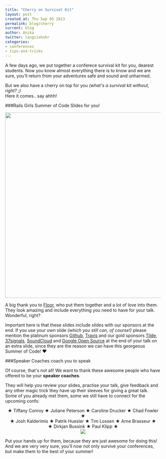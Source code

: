 ```yaml
---
title: "Cherry on Survival Kit"
layout: post
created_at: Thu Sep 05 2013
permalink: blog/cherry
current: blog
author: Anika
twitter: langziehohr
categories:
- conferences
- tips-and-tricks
---
```


A few days ago, we put together a conferece survival kit for you, dearest students.
Now you know almost everything there is to know and we are sure, you'll return from your adventures safe and sound and unharmed.

But we also have a cherry on top for you *(what's a survival kit without, right? ;)* <br>
Here it comes.. say ahhh!

###Rails Girls Summer of Code Slides for you!

<a href="https://github.com/rails-girls-summer-of-code/RGSoC_slides"><img src="https://f.cloud.github.com/assets/1711357/1088599/f5b8bbf6-1635-11e3-855f-066ab0e93fb4.png" width="600"></a>


A big thank you to [Floor](http://twitter.com/floordrees), who put them together and a lot of love into them.
They look amazing and include everything you need to have for your talk. Wonderful, right?

Important here is that these slides include slides with our sponsors at the end. If you use your own slide *(which you still can, of course!)* please mention the platinum sponsors [Github](http://github.com/), [Travis](http://travis-ci.org/) and our gold sponsors [Tilde](http://tilde.io/), [37signals](http://37signals.com/), [SoundCloud](http://soundcloud.com/) and [Google Open Source](https://developers.google.com/open-source) at the end of your talk on an extra slide, since they are the reason we can have this georgeous Summer of Code! &hearts;

###Speaker Coaches coach you to speak

Of course, that's not all! We want to thank these awesome people who have offered to be your **speaker coaches**.


They will help you review your slides, practise your talk, give feedback and any other magic trick they have up their sleeves for giving a great talk. Some of you already met them, some we still have to connect for the upcoming confs:

<div align="center">&#9733; Tiffany Conroy
&#9733; Juliane Peterson
&#9733; Caroline Drucker 
&#9733; Chad Fowler &#9733;<br>
&#9733; Josh Kalderimis
&#9733; Patrik Huesler
&#9733; Tim Lossen
&#9733; Arne Brasseur &#9733;<br>
&#9733; Dirkjan Bussink 
&#9733; Paul Klipp &#9733;</div>
<div align="center"><img src="http://r17.imgfast.net/users/1711/43/68/65/smiles/161870.gif"> </div>


Put your hands up for them, because they are just awesome for doing this! And we are very very sure, you'll now not only survive your conferences, but make them to the best of your summer!



